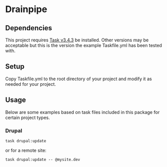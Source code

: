 # Drainpipe
## Dependencies
This project requires [Task v3.4.3](https://github.com/go-task/task/releases/tag/v3.4.3) be installed.
Other versions may be acceptable but this is the version the example Taskfile.yml has been tested with.
## Setup
Copy Taskfile.yml to the root directory of your project and modify it as needed for your project.
## Usage
Below are some examples based on task files included in this package for certain project types.
### Drupal
```
task drupal:update
```

or for a remote site:

```
task drupal:update -- @mysite.dev
```
